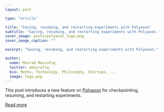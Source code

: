 ```yaml
---
layout: post

type: "article"

title: "Saving, resuming, and restarting experiments with Polyaxon"
subtitle: "Saving, resuming, and restarting experiments with Polyaxon."
cover_image: posts/polyaxon_logo.png
cover_image_caption: ""

excerpt: "Saving, resuming, and restarting experiments with Polyaxon."

author:
  name: Mourad Mourafiq.
  twitter: mmourafiq
  bio: Maths, Technology, Philosophy, Startups, ...
  image: logo.png
---
```

This post introduces a new feature on [Polyaxon](https://github.com/polyaxon/polyaxon) for checkpointing, resuming, and restarting experiments.


[Read more](https://medium.com/polyaxon/saving-resuming-and-restarting-experiments-with-polyaxon-7812b0450358)
